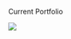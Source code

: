 Current Portfolio

<img src = "https://github.com/user-attachments/assets/6ca34ec7-b055-477b-820f-fac1c80b7918" />
